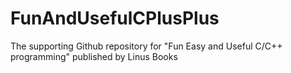 # FunAndUsefulCPlusPlus
The supporting Github repository for "Fun Easy and Useful C/C++ programming" published by Linus Books
